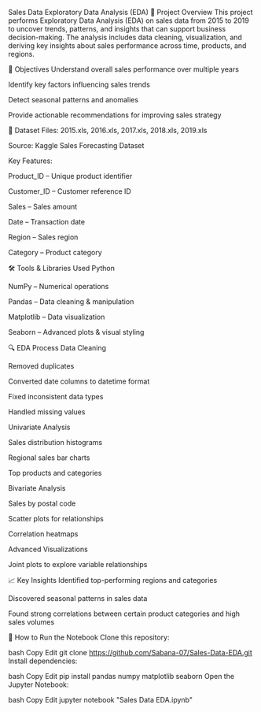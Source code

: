 Sales Data Exploratory Data Analysis (EDA)
📌 Project Overview
This project performs Exploratory Data Analysis (EDA) on sales data from 2015 to 2019 to uncover trends, patterns, and insights that can support business decision-making. The analysis includes data cleaning, visualization, and deriving key insights about sales performance across time, products, and regions.

🎯 Objectives
Understand overall sales performance over multiple years

Identify key factors influencing sales trends

Detect seasonal patterns and anomalies

Provide actionable recommendations for improving sales strategy

📂 Dataset
Files: 2015.xls, 2016.xls, 2017.xls, 2018.xls, 2019.xls

Source: Kaggle Sales Forecasting Dataset

Key Features:

Product_ID – Unique product identifier

Customer_ID – Customer reference ID

Sales – Sales amount

Date – Transaction date

Region – Sales region

Category – Product category

🛠 Tools & Libraries Used
Python

NumPy – Numerical operations

Pandas – Data cleaning & manipulation

Matplotlib – Data visualization

Seaborn – Advanced plots & visual styling

🔍 EDA Process
Data Cleaning

Removed duplicates

Converted date columns to datetime format

Fixed inconsistent data types

Handled missing values

Univariate Analysis

Sales distribution histograms

Regional sales bar charts

Top products and categories

Bivariate Analysis

Sales by postal code

Scatter plots for relationships

Correlation heatmaps

Advanced Visualizations

Joint plots to explore variable relationships

📈 Key Insights
Identified top-performing regions and categories

Discovered seasonal patterns in sales data

Found strong correlations between certain product categories and high sales volumes

🚀 How to Run the Notebook
Clone this repository:

bash
Copy
Edit
git clone https://github.com/Sabana-07/Sales-Data-EDA.git
Install dependencies:

bash
Copy
Edit
pip install pandas numpy matplotlib seaborn
Open the Jupyter Notebook:

bash
Copy
Edit
jupyter notebook "Sales Data EDA.ipynb"
